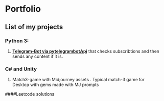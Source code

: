 # Portfolio
## List of my projects

### Python 3:
1. [**Telegram-Bot via pytelegrambotApi**](https://github.com/TomYumCoder/Telebot_subscribtions_checker)  that checks subscribtions and then sends any content if it is.

### C# and Unity
1. Match3-game with Midjourney assets . Typical match-3 game for Desktop with gems made with MJ prompts

####Leetcode solutions
